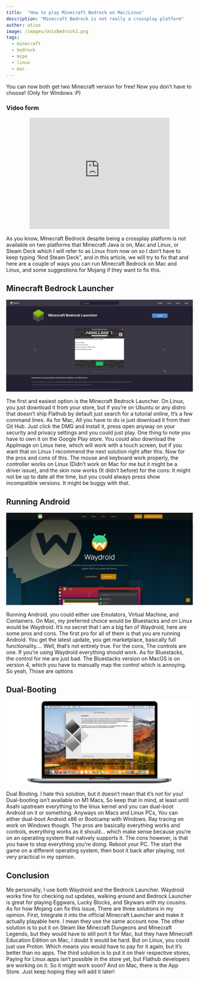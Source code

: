 ```yaml
---
title:  "How to play Minecraft Bedrock on Mac/Linux"
description: "Minecraft Bedrock is not really a crossplay platform"
author: atius
image: /images/UnixBedrock2.png
tags:
  - minecraft
  - bedrock
  - mcpe
  - linux
  - mac
---
```


You can now both get two Minecraft version for free! Now you don’t have to choose! (Only for Windows :P)

### Video form

<p align="center"><iframe style="width:75%;height:300px;" src="https://www.youtube.com/embed/jeFiSXEC1Ps" frameborder="0" allow="accelerometer; autoplay; encrypted-media; gyroscope; picture-in-picture" allowfullscreen></iframe></p>

As you know, Minecraft Bedrock despite being a crossplay platform is not available on two platforms that Minecraft Java is on, Mac and Linux, or Steam Deck which I will refer to as Linux from now on so I don’t have to keep typing “And Steam Deck”, and in this article, we will try to fix that and here are a couple of ways you can run Minecraft Bedrock on Mac and Linux, and some suggestions for Mojang if they want to fix this.

## Minecraft Bedrock Launcher

![Download it on Flathub](/images/BEDROCKLAUNCHER.png)


The first and easiest option is the Minecraft Bedrock Launcher. On Linux, you just download it from your store, but if you’re on Ubuntu or any distro that doesn’t ship Flathub by default just search for a tutorial online, It’s a few command lines. As for Mac, All you have to do is just download it from their Git Hub. Just click the DMG and install it, press open anyway on your security and privacy settings and you could just play. One thing to note you have to own it on the Google Play store. You could also download the AppImage on Linux here, which will work with a touch screen, but if you want that on Linux I recommend the next solution right after this. Now for the pros and cons of this. The mouse and keyboard work properly, the controller works on Linux (Didn’t work on Mac for me but it might be a driver issue), and the skin now works (It didn’t before) for the cons: It might not be up to date all the time, but you could always press show incompatible versions. It might be buggy with that.

## Running Android

![Download it on Flathub](/images/Waydroid.png)


Running Android, you could either use Emulators, Virtual Machine, and Containers. On Mac, my preferred choice would be Bluestacks and on Linux would be Waydroid. It’s no secret that I am a big fan of Waydroid, here are some pros and cons. The first pro for all of them is that you are running Android. You get the latest update, you get marketplace, basically full functionality…. Well, that’s not entirely true. For the cons, The controls are one. If you’re using Waydroid everything should work. As for Bluestacks, the control for me are just bad. The Bluestacks version on MacOS is on version 4, which you have to manually map the control which is annoying. So yeah, Those are options

## Dual-Booting

![ew](/images/Bootcamp.jpg)


Dual Booting. I hate this solution, but it doesn’t mean that it’s not for you! Dual-booting isn’t available on M1 Macs, So keep that in mind, at least until Asahi upstream everything to the linux kernel and you can dual-boot Android on it or something. Anyways on Macs and Linux PCs, You can either dual-boot Android x86 or Bootcamp with Windows. Ray tracing on work on Windows though. The pros are basically everything works and controls, everything works as it should… which make sense because you’re on an operating system that natively supports it. The cons however, is that you have to stop everything you’re doing. Reboot your PC. The start the game on a different operating system, then boot it back after playing, not very practical in my opinion.

## Conclusion

Me personally, I use both Waydroid and the Bedrock Launcher. Waydroid works fine for checking out updates, walking around and Bedrock Launcher is great for playing Eggwars, Lucky Blocks, and Skywars with my cousins. As for how Mojang can fix this issue, There are three solutions in my opinion. First, Integrate it into the official Minecraft Launcher and make it actually playable here. I mean they use the same account now. The other solution is to put it on Steam like Minecraft Dungeons and Minecraft Legends, but they would have to still port it for Mac, but they have Minecraft Education Edition on Mac, I doubt it would be hard. But on Linux, you could just use Proton. Which means you would have to pay for it again, but it’s better than no apps. The third solution is to put it on their respective stores, Paying for Linux apps isn’t possible in the store yet, but Flathub developers are working on it. So it might work soon? And on Mac, there is the App Store. Just keep hoping they will add it later! 


<figure class="half" markdown="1">

